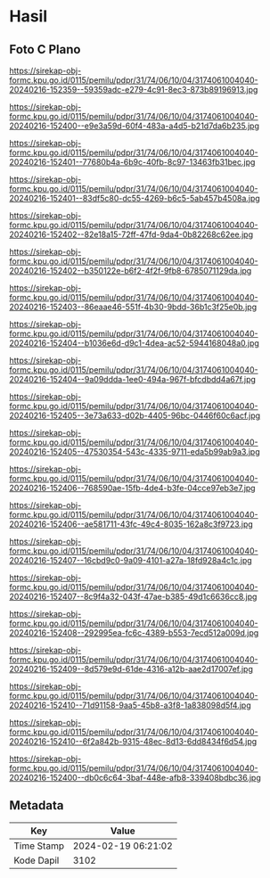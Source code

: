 # Hasil

## Foto C Plano

https://sirekap-obj-formc.kpu.go.id/0115/pemilu/pdpr/31/74/06/10/04/3174061004040-20240216-152359--59359adc-e279-4c91-8ec3-873b89196913.jpg

https://sirekap-obj-formc.kpu.go.id/0115/pemilu/pdpr/31/74/06/10/04/3174061004040-20240216-152400--e9e3a59d-60f4-483a-a4d5-b21d7da6b235.jpg

https://sirekap-obj-formc.kpu.go.id/0115/pemilu/pdpr/31/74/06/10/04/3174061004040-20240216-152401--77680b4a-6b9c-40fb-8c97-13463fb31bec.jpg

https://sirekap-obj-formc.kpu.go.id/0115/pemilu/pdpr/31/74/06/10/04/3174061004040-20240216-152401--83df5c80-dc55-4269-b6c5-5ab457b4508a.jpg

https://sirekap-obj-formc.kpu.go.id/0115/pemilu/pdpr/31/74/06/10/04/3174061004040-20240216-152402--82e18a15-72ff-47fd-9da4-0b82268c62ee.jpg

https://sirekap-obj-formc.kpu.go.id/0115/pemilu/pdpr/31/74/06/10/04/3174061004040-20240216-152402--b350122e-b6f2-4f2f-9fb8-6785071129da.jpg

https://sirekap-obj-formc.kpu.go.id/0115/pemilu/pdpr/31/74/06/10/04/3174061004040-20240216-152403--86eaae46-551f-4b30-9bdd-36b1c3f25e0b.jpg

https://sirekap-obj-formc.kpu.go.id/0115/pemilu/pdpr/31/74/06/10/04/3174061004040-20240216-152404--b1036e6d-d9c1-4dea-ac52-5944168048a0.jpg

https://sirekap-obj-formc.kpu.go.id/0115/pemilu/pdpr/31/74/06/10/04/3174061004040-20240216-152404--9a09ddda-1ee0-494a-967f-bfcdbdd4a67f.jpg

https://sirekap-obj-formc.kpu.go.id/0115/pemilu/pdpr/31/74/06/10/04/3174061004040-20240216-152405--3e73a633-d02b-4405-96bc-0446f60c6acf.jpg

https://sirekap-obj-formc.kpu.go.id/0115/pemilu/pdpr/31/74/06/10/04/3174061004040-20240216-152405--47530354-543c-4335-9711-eda5b99ab9a3.jpg

https://sirekap-obj-formc.kpu.go.id/0115/pemilu/pdpr/31/74/06/10/04/3174061004040-20240216-152406--768590ae-15fb-4de4-b3fe-04cce97eb3e7.jpg

https://sirekap-obj-formc.kpu.go.id/0115/pemilu/pdpr/31/74/06/10/04/3174061004040-20240216-152406--ae581711-43fc-49c4-8035-162a8c3f9723.jpg

https://sirekap-obj-formc.kpu.go.id/0115/pemilu/pdpr/31/74/06/10/04/3174061004040-20240216-152407--16cbd9c0-9a09-4101-a27a-18fd928a4c1c.jpg

https://sirekap-obj-formc.kpu.go.id/0115/pemilu/pdpr/31/74/06/10/04/3174061004040-20240216-152407--8c9f4a32-043f-47ae-b385-49d1c6636cc8.jpg

https://sirekap-obj-formc.kpu.go.id/0115/pemilu/pdpr/31/74/06/10/04/3174061004040-20240216-152408--292995ea-fc6c-4389-b553-7ecd512a009d.jpg

https://sirekap-obj-formc.kpu.go.id/0115/pemilu/pdpr/31/74/06/10/04/3174061004040-20240216-152409--8d579e9d-61de-4316-a12b-aae2d17007ef.jpg

https://sirekap-obj-formc.kpu.go.id/0115/pemilu/pdpr/31/74/06/10/04/3174061004040-20240216-152410--71d91158-9aa5-45b8-a3f8-1a838098d5f4.jpg

https://sirekap-obj-formc.kpu.go.id/0115/pemilu/pdpr/31/74/06/10/04/3174061004040-20240216-152410--6f2a842b-9315-48ec-8d13-6dd8434f6d54.jpg

https://sirekap-obj-formc.kpu.go.id/0115/pemilu/pdpr/31/74/06/10/04/3174061004040-20240216-152400--db0c6c64-3baf-448e-afb8-339408bdbc36.jpg


## Metadata

| Key        | Value               |
| ---------- | ------------------- |
| Time Stamp | 2024-02-19 06:21:02 |
| Kode Dapil | 3102                |



